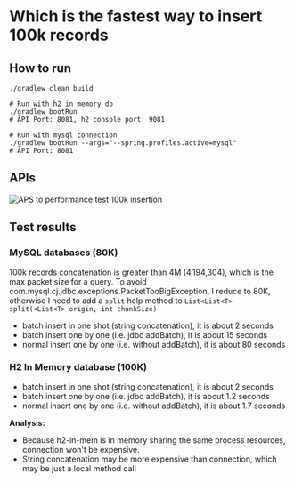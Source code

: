 # Which is the fastest way to insert 100k records

## How to run
```shell
./gradlew clean build 

# Run with h2 in memory db
./gradlew bootRun 
# API Port: 8081, h2 console port: 9081

# Run with mysql connection
./gradlew bootRun --args="--spring.profiles.active=mysql"
# API Port: 8081
```

## APIs
![APS to performance test 100k insertion](http://www.plantuml.com/plantuml/proxy?cache=no&src=https://raw.githubusercontent.com/zpc888/action-speaks-louder/master/batch-insert-100k-records/docs/api-class-view.puml)

## Test results
### MySQL databases (80K)
100k records concatenation is greater than 4M (4,194,304), which is the max packet size for a query.
To avoid com.mysql.cj.jdbc.exceptions.PacketTooBigException, I reduce to 80K, otherwise I need to add
a `split` help method to `List<List<T> split(<List<T> origin, int chunkSize)`
- batch insert in one shot (string concatenation), it is about 2 seconds
- batch insert one by one (i.e. jdbc addBatch), it is about 15 seconds
- normal insert one by one (i.e. without addBatch), it is about 80 seconds

### H2 In Memory database (100K)
- batch insert in one shot (string concatenation), it is about 2 seconds
- batch insert one by one (i.e. jdbc addBatch), it is about 1.2 seconds
- normal insert one by one (i.e. without addBatch), it is about 1.7 seconds
 
**Analysis:**
- Because h2-in-mem is in memory sharing the same process resources, connection won't be expensive.
- String concatenation may be more expensive than connection, which may be just a local method call
